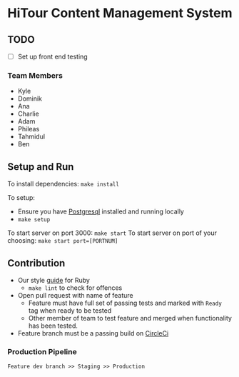 # HiTour Content Management System

## TODO
- [ ] Set up front end testing

### Team Members
* Kyle
* Dominik
* Ana
* Charlie
* Adam
* Phileas
* Tahmidul
* Ben

## Setup and Run
To install dependencies: `make install`

To setup:
  * Ensure you have [Postgresql](http://www.postgresql.org/download/) installed and running locally
  * `make setup`
  
To start server on port 3000: `make start`
To start server on port of your choosing: `make start port=[PORTNUM]`

## Contribution
  * Our style [guide](https://github.com/bbatsov/ruby-style-guide) for Ruby
    * `make lint` to check for offences
  * Open pull request with name of feature
    * Feature must have full set of passing tests and marked with `Ready` tag when ready to be tested
    * Other member of team to test feature and merged when functionality has been tested.
  * Feature branch must be a passing build on [CircleCi](https://circleci.com/gh/KyleHodgetts/project-run-cms)

### Production Pipeline
```
Feature dev branch >> Staging >> Production
```
